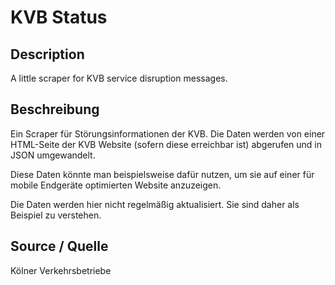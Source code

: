 KVB Status
==========


## Description

A little scraper for KVB service disruption messages.

## Beschreibung

Ein Scraper für Störungsinformationen der KVB. Die Daten werden von einer HTML-Seite der
KVB Website (sofern diese erreichbar ist) abgerufen und in JSON umgewandelt.

Diese Daten könnte man beispielsweise dafür nutzen, um sie auf einer für
mobile Endgeräte optimierten Website anzuzeigen.

Die Daten werden hier nicht regelmäßig aktualisiert. Sie sind daher als Beispiel zu verstehen.

## Source / Quelle

Kölner Verkehrsbetriebe

